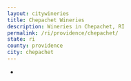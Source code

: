 ```yaml
---
layout: citywineries
title: Chepachet Wineries
description: Wineries in Chepachet, RI
permalink: /ri/providence/chepachet/
state: ri
county: providence
city: chepachet
---
```

-
